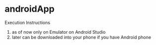 # androidApp

Execution Instructions

1) as of now only on Emulator on Android Studio
2) later can be downloaded into your phone if you have Android phone

